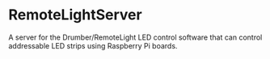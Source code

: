 # RemoteLightServer
A server for the Drumber/RemoteLight LED control software that can control addressable LED strips using Raspberry Pi boards.
